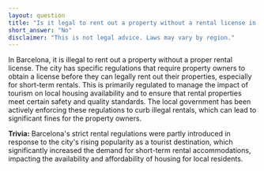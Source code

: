 ```yaml
---
layout: question
title: "Is it legal to rent out a property without a rental license in Barcelona?"
short_answer: "No"
disclaimer: "This is not legal advice. Laws may vary by region."
---
```


In Barcelona, it is illegal to rent out a property without a proper rental license. The city has specific regulations that require property owners to obtain a license before they can legally rent out their properties, especially for short-term rentals. This is primarily regulated to manage the impact of tourism on local housing availability and to ensure that rental properties meet certain safety and quality standards. The local government has been actively enforcing these regulations to curb illegal rentals, which can lead to significant fines for the property owners.

**Trivia:** Barcelona's strict rental regulations were partly introduced in response to the city's rising popularity as a tourist destination, which significantly increased the demand for short-term rental accommodations, impacting the availability and affordability of housing for local residents.
